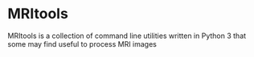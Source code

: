 # MRItools
MRItools is a collection of command line utilities written in Python 3 that some may find useful to process MRI images
